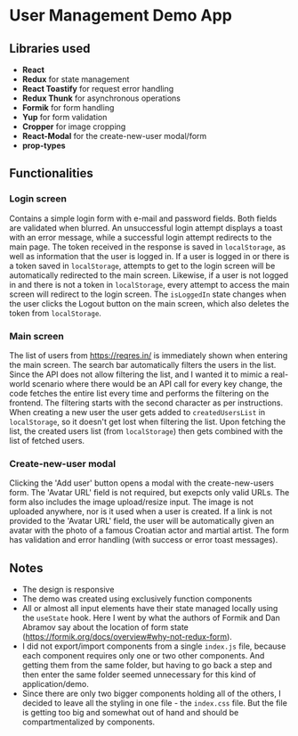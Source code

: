 # User Management Demo App

## Libraries used
- **React**
- **Redux** for state management
- **React Toastify** for request error handling
- **Redux Thunk** for asynchronous operations
- **Formik** for form handling
- **Yup** for form validation
- **Cropper** for image cropping
- **React-Modal** for the create-new-user modal/form
- **prop-types**

## Functionalities

### Login screen
Contains a simple login form with e-mail and password fields. Both fields are validated when blurred. An unsuccessful login attempt displays a toast with an error message, while a successful login attempt redirects to the main page. The token received in the response is saved in `localStorage`, as well as information that the user is logged in. If a user is logged in or there is a token saved in `localStorage`, attempts to get to the login screen will be automatically redirected to the main screen. Likewise, if a user is not logged in and there is not a token in `localStorage`, every attempt to access the main screen will redirect to the login screen. The `isLoggedIn` state changes when the user clicks the Logout button on the main screen, which also deletes the token from `localStorage`.

### Main screen
The list of users from https://reqres.in/ is immediately shown when entering the main screen. The search bar automatically filters the users in the list. Since the API does not allow filtering the list, and I wanted it to mimic a real-world scenario where there would be an API call for every key change, the code fetches the entire list every time and performs the filtering on the frontend. The filtering starts with the second character as per instructions. When creating a new user the user gets added to `createdUsersList` in `localStorage`, so it doesn't get lost when filtering the list. Upon fetching the list, the created users list (from `localStorage`) then gets combined with the list of fetched users.

### Create-new-user modal
Clicking the 'Add user' button opens a modal with the create-new-users form. The 'Avatar URL' field is not required, but exepcts only valid URLs. The form also includes the image upload/resize input. The image is not uploaded anywhere, nor is it used when a user is created. If a link is not provided to the 'Avatar URL' field, the user will be automatically given an avatar with the photo of a famous Croatian actor and martial artist. The form has validation and error handling (with success or error toast messages).

## Notes
- The design is responsive
- The demo was created using exclusively function components
- All or almost all input elements have their state managed locally using the `useState` hook. Here I went by what the authors of Formik and Dan Abramov say about the location of form state (https://formik.org/docs/overview#why-not-redux-form).
- I did not export/import components from a single `index.js` file, because each component requires only one or two other components. And getting them from the same folder, but having to go back a step and then enter the same folder seemed unnecessary for this kind of application/demo. 
- Since there are only two bigger components holding all of the others, I decided to leave all the styling in one file - the `index.css` file. But the file is getting too big and somewhat out of hand and should be compartmentalized by components.
